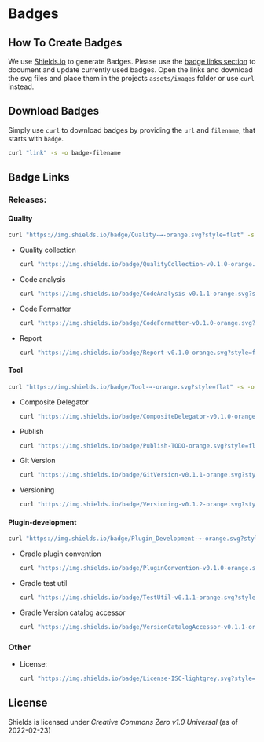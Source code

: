 # Badges

## How To Create Badges

We use [Shields.io](https://shields.io/) to generate Badges.
Please use the [badge links section](#_badge_links) to document and update currently used badges.
Open the links and download the svg files and place them in the projects `assets/images` folder or use `curl` instead.

## Download Badges

Simply use `curl` to download badges by providing the `url` and `filename`, that starts with `badge`.

```bash
curl "link" -s -o badge-filename
```

## Badge Links

### Releases:

#### Quality

```bash
curl "https://img.shields.io/badge/Quality-→-orange.svg?style=flat" -s -o ../assets/images/badge-section-quality.svg
```

- Quality collection
  ```bash
  curl "https://img.shields.io/badge/QualityCollection-v0.1.0-orange.svg?style=flat" -s -o ../assets/images/badge-release-quality-collection.svg
  ```
- Code analysis
  ```bash
  curl "https://img.shields.io/badge/CodeAnalysis-v0.1.1-orange.svg?style=flat" -s -o ../assets/images/badge-release-quality-code-analysis.svg
  ```
- Code Formatter
  ```bash
  curl "https://img.shields.io/badge/CodeFormatter-v0.1.0-orange.svg?style=flat" -s -o ../assets/images/badge-release-quality-code-formatter.svg
  ```
- Report
  ```bash
  curl "https://img.shields.io/badge/Report-v0.1.0-orange.svg?style=flat" -s -o ../assets/images/badge-release-quality-report.svg
  ```

#### Tool

```bash
curl "https://img.shields.io/badge/Tool-→-orange.svg?style=flat" -s -o ../assets/images/badge-section-tool.svg
```

- Composite Delegator
  ```bash
  curl "https://img.shields.io/badge/CompositeDelegator-v0.1.0-orange.svg?style=flat" -s -o ../assets/images/badge-release-tool-composite-delegator.svg
  ```
- Publish
  ```bash
  curl "https://img.shields.io/badge/Publish-TODO-orange.svg?style=flat" -s -o ../assets/images/badge-release-tool-publish.svg
  ```
- Git Version
  ```bash
  curl "https://img.shields.io/badge/GitVersion-v0.1.1-orange.svg?style=flat" -s -o ../assets/images/badge-release-tool-git-version.svg
  ```
- Versioning
  ```bash
  curl "https://img.shields.io/badge/Versioning-v0.1.2-orange.svg?style=flat" -s -o ../assets/images/badge-release-tool-versioning.svg
  ```

#### Plugin-development

```bash
curl "https://img.shields.io/badge/Plugin_Development-→-orange.svg?style=flat" -s -o ../assets/images/badge-section-plugin-development.svg
```

- Gradle plugin convention
  ```bash
  curl "https://img.shields.io/badge/PluginConvention-v0.1.0-orange.svg?style=flat" -s -o ../assets/images/badge-release-gradle-plugin-convention.svg
  ```
- Gradle test util
  ```bash
  curl "https://img.shields.io/badge/TestUtil-v0.1.1-orange.svg?style=flat" -s -o ../assets/images/badge-release-gradle-test-util.svg
  ```
- Gradle Version catalog accessor
  ```bash
  curl "https://img.shields.io/badge/VersionCatalogAccessor-v0.1.1-orange.svg?style=flat" -s -o ../assets/images/badge-release-gradle-version-catalog-accessor.svg
  ```

### Other

- License:
  ```bash
  curl "https://img.shields.io/badge/License-ISC-lightgrey.svg?style=flat" -s -o badge-license.svg
  ```

## License

Shields is licensed under _Creative Commons Zero v1.0 Universal_ (as of 2022-02-23)
